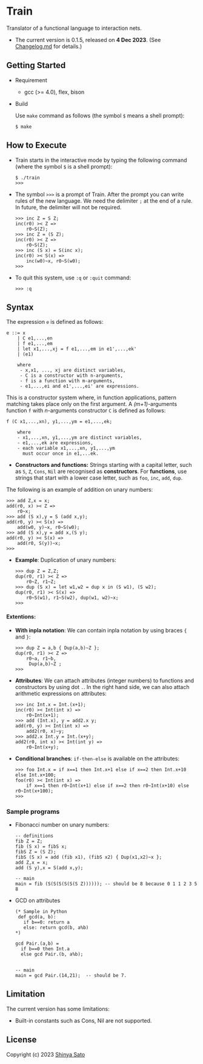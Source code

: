 # Train

Translator of a functional language to interaction nets. 

- The current version is 0.1.5, released on **4 Dec 2023**. (See [Changelog.md](https://github.com/sintan310/train/blob/main/Changelog.md) for details.)



## Getting Started

* Requirement 
  - gcc (>= 4.0), flex, bison

* Build 
  
  Use `make` command as follows (the symbol `$` means a shell prompt):
  
  ```
  $ make
  ```



## How to Execute

* Train starts in the interactive mode by typing the following command (where the symbol `$` is a shell prompt):
	
	```
	$ ./train
	>>> 
	```


* The symbol `>>>` is a prompt of Train. After the prompt you can write rules of the new language. We need the delimiter `;` at the end of a rule. In future, the delimiter will not be required.

  ```
  >>> inc Z = S Z;
  inc(r0) >< Z =>
      r0~S(Z);
  >>> inc Z = (S Z);
  inc(r0) >< Z =>
      r0~S(Z);
  >>> inc (S x) = S(inc x);
  inc(r0) >< S(x) =>
      inc(w0)~x, r0~S(w0);
  >>>
  ```

* To quit this system, use `:q` or  `:quit` command:

  ```
  >>> :q
  ```



## Syntax

The expression `e` is defined as follows:

```
e ::= x 
    | C e1,...,en 
    | f e1,...,em
    | let x1,...,xj = f e1,...,em in e1',...,ek'
    | (e1)
    
    where 
     - x,x1, ..., xj are distinct variables,
     - C is a constructor with n-arguments,
     - f is a function with m-arguments,
     - e1,...,ei and e1',...,ei' are expressions.
```

This is a constructor system where, in function applications, pattern matching takes place only on the first argument. A *(m+1)*-arguments function `f` with *n*-arguments constructor `C` is defined as follows:

```
f (C x1,...,xn), y1,...,ym = e1,...,ek;

    where
    - x1,...,xn, y1,...,ym are distinct variables,
    - e1,...,ek are expressions,
    - each variable x1,...,xn, y1,...,ym 
      must occur once in e1,...ek.    
```

- **Constructors and functions:** Strings starting with a capital letter, such as `S`, `Z`, `Cons`, `Nil` are recognised as **constructors**. For **functions**, use strings that start with a lower case letter, such as `foo`, `inc`,  `add`, `dup`.

The following is an example of addition on unary numbers:

  ```
  >>> add Z,x = x;
  add(r0, x) >< Z =>
      r0~x;
  >>> add (S x),y = S (add x,y);
  add(r0, y) >< S(x) =>
      add(w0, y)~x, r0~S(w0);
  >>> add (S x),y = add x,(S y);
  add(r0, y) >< S(x) =>
      add(r0, S(y))~x;
  >>>
  ```



- **Example**: Duplication of unary numbers:
  
  ```
  >>> dup Z = Z,Z;
  dup(r0, r1) >< Z =>
      r0~Z, r1~Z;
  >>> dup (S x) = let w1,w2 = dup x in (S w1), (S w2);
  dup(r0, r1) >< S(x) =>
      r0~S(w1), r1~S(w2), dup(w1, w2)~x;
  >>>
  ```

#### Extentions:
- **With inpla notation**: We can contain inpla notation by using braces `{` and `}`:
  
  ```
  >>> dup Z = a,b { Dup(a,b)~Z };
  dup(r0, r1) >< Z =>
      r0~a, r1~b,
       Dup(a,b)~Z ;
  >>>
  ```

- **Attributes**: We can attach attributes (integer numbers) to functions and constructors by using dot `.`. In the right hand side, we can also attach arithmetic expressions on attributes:
  
  ```
  >>> inc Int.x = Int.(x+1);
  inc(r0) >< Int(int x) =>
      r0~Int(x+1);
  >>> add (Int.x), y = add2.x y;
  add(r0, y) >< Int(int x) =>
      add2(r0, x)~y;
  >>> add2.x Int.y = Int.(x+y);
  add2(r0, int x) >< Int(int y) =>
      r0~Int(x+y);
  ```
  
- **Conditional branches**: `if-then-else` is available on the attributes:
  
  ```
  >>> foo Int.x = if x==1 then Int.x+1 else if x==2 then Int.x+10 else Int.x+100;
  foo(r0) >< Int(int x) =>
      if x==1 then r0~Int(x+1) else if x==2 then r0~Int(x+10) else r0~Int(x+100);
  >>>
  ```



### Sample programs

- Fibonacci number on unary numbers:

  ```
  -- definitions
  fib Z = Z;
  fib (S x) = fibS x;
  fibS Z = (S Z);
  fibS (S x) = add (fib x1), (fibS x2) { Dup(x1,x2)~x };
  add Z,x = x;
  add (S y),x = S(add x,y);
  
  -- main
  main = fib (S(S(S(S(S(S Z)))))); -- should be 8 because 0 1 1 2 3 5 8
  ```

- GCD on attributes

  ```
  (* Sample in Python
   def gcd(a, b):
     if b==0: return a 
     else: return gcd(b, a%b)
  *)
  
  gcd Pair.(a,b) = 
    if b==0 then Int.a 
    else gcd Pair.(b, a%b);
  
  
  -- main
  main = gcd Pair.(14,21);  -- should be 7.
  ```
  
  

## Limitation

The current version has some limitations:

- Built-in constants such as Cons, Nil are not supported.



## License

Copyright (c) 2023 [Shinya Sato](http://satolab.com/) 
